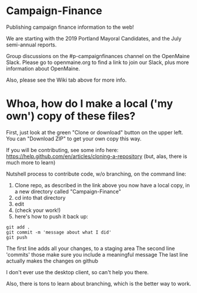 # Campaign-Finance
Publishing campaign finance information to the web!

We are starting with the 2019 Portland Mayoral Candidates, and the July
semi-annual reports. 

Group discussions on the #p-campaignfinances channel on the OpenMaine
Slack. Please go to openmaine.org to find a link to join our Slack, plus
more information about OpenMaine.

Also, please see the Wiki tab above for more info.


# Whoa, how do I make a local ('my own') copy of these files?

First, just look at the green "Clone or download" button on the upper
left. You can "Download ZIP" to get your own copy this way.

If you will be contributing, see some info here:
https://help.github.com/en/articles/cloning-a-repository
(but, alas, there is much more to learn)

Nutshell process to contribute code, w/o branching, on the command line:
1. Clone repo, as described in the link above
  you now have a local copy, in a new directory called
	"Campaign-Finance" 
2. cd into that directory
3. edit
4. (check your work!)
5. here's how to push it back up:
```
git add .
git commit -m 'message about what I did'
git push
```

The first line adds all your changes, to a staging area
The second line 'commits' those
  make sure you include a meaningful message
The last line actually makes the changes on github

I don't ever use the desktop client, so can't help you there.

Also, there is tons to learn about branching, which is the better way to
work.

   

